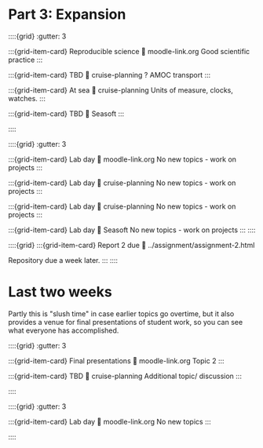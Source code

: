 

# Part 3: Expansion

<!--Lectures-->
::::{grid} 
:gutter: 3

:::{grid-item-card} Reproducible science
:link: moodle-link.org
Good scientific practice
:::

:::{grid-item-card} TBD
:link: cruise-planning
? AMOC transport
:::

:::{grid-item-card} At sea
:link: cruise-planning
Units of measure, clocks, watches.
:::

:::{grid-item-card} TBD
:link: Seasoft
:::

::::
<!--Labs-->
::::{grid} 
:gutter: 3

:::{grid-item-card} Lab day
:link: moodle-link.org
No new topics - work on projects
:::

:::{grid-item-card} Lab day
:link: cruise-planning
No new topics - work on projects
:::

:::{grid-item-card} Lab day
:link: cruise-planning
No new topics - work on projects
:::

:::{grid-item-card} Lab day
:link: Seasoft
No new topics - work on projects
:::
::::
<!--Deadline-->
::::{grid}
:::{grid-item-card} Report 2 due
:link: ../assignment/assignment-2.html

Repository due a week later.
:::
::::

# Last two weeks
Partly this is "slush time" in case earlier topics go overtime, but it also provides a venue for final presentations of student work, so you can see what everyone has accomplished.

<!--Lectures-->
::::{grid} 
:gutter: 3

:::{grid-item-card} Final presentations
:link: moodle-link.org
Topic 2
:::

:::{grid-item-card} TBD
:link: cruise-planning
Additional topic/ discussion
:::


::::
<!--Labs-->
::::{grid} 
:gutter: 3

:::{grid-item-card} Lab day
:link: moodle-link.org
No new topics
:::

::::

<!--
::::{grid}
:gutter: 3

:::{grid-item-card} Student topics
- Recommended structure for code repositories
- Components of a cruise proposal: dipclear, timetable, cost, other
- Logsheets: CTD profile, instrument start/stop, mooring deployment
:::
::::

## Instruments
::::{grid} 
:gutter: 3

:::{grid-item-card} CTD
:link: moodle-link.org
Seabird, RBR
:::

:::{grid-item-card} CTD processing
:link: Seasoft
Basic outline of processing Seabird data.
:::

:::{grid-item-card} Current meters
:link: cruise-planning
Velocity
:::


:::{grid-item-card} LADCP processing
Stitching together velocity profiles.
:::
::::

::::{grid}
:gutter: 3

:::{grid-item-card} Student topics
- Effect of cell thermal mass and align CTD adjustments on CTD dataset.
:::
::::

## Time series analysis
::::{grid} 
:gutter: 3

:::{grid-item-card} Basic stats
Mean, median, standard deviation, distribution, despiking
:::

:::{grid-item-card} Fitting a curve
Linear, polynomial, exponential, harmonic
:::

:::{grid-item-card} Filtering
Convolving a window

`da.rolling()`

:::

:::{grid-item-card} Frequency
Spectra, Parseval's theorem, wavelets, coherence
:::
-->
<!--https://docs.xarray.dev/en/stable/user-guide/computation.html#rolling-window-operations-->

<!--
::::

::::{grid}
:gutter: 3

:::{grid-item-card} Student topics
- Near-surface TS measurement 
- Characterising Maona Loa CO2 
:::
::::


## Further calculations
::::{grid} 
:gutter: 3

:::{grid-item-card} Integration
Dynamic height, geostrophic velocity and transport
:::

:::{grid-item-card} Buoyancy frequency
Vertical stratification + Fofonoff levelling
:::

:::{grid-item-card} Ertel PV
Horizontal stratification, relative vorticity
:::

:::{grid-item-card} Gap filling
Linear, nearest neighbor, optimal interpolation
:::
::::

::::{grid}
:gutter: 3

:::{grid-item-card} Student topics
- Transport from hydrographic sections varying ref. level
- Transport estimated from different data sources (velocity, geostrophy)
- Buoyancy frequency estimated from different data sources (mooring, CTD)
:::
::::
-->